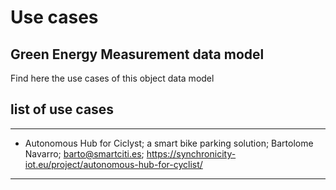 # Use cases

## Green Energy Measurement data model

Find here the use cases of this object data model

## list of use cases
___
- Autonomous Hub for Ciclyst; a smart bike parking solution; Bartolome Navarro; barto@smartciti.es; https://synchronicity-iot.eu/project/autonomous-hub-for-cyclist/
___
